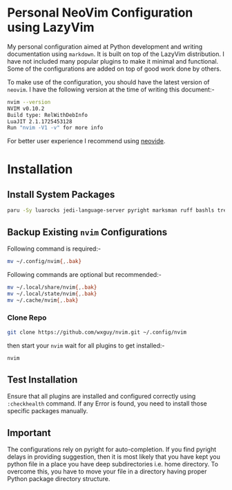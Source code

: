 # Personal NeoVim Configuration using LazyVim

My personal configuration aimed at Python development and writing documentation using `markdown`. It is built on top of the LazyVim distribution. I have not included many popular plugins to make it minimal and functional. Some of the configurations are added on top of good work done by others.

To make use of the configuration, you should have the latest version of `neovim`. I have the following version at the time of writing this document:-

```bash
nvim --version 
NVIM v0.10.2
Build type: RelWithDebInfo
LuaJIT 2.1.1725453128
Run "nvim -V1 -v" for more info
```

For better user experience I recommend using [neovide](https://github.com/neovide/neovide).

# Installation

## Install System Packages

```bash
paru -Sy luarocks jedi-language-server pyright marksman ruff bashls tree-sitter nodejs git wl-clipboard python-pynvim 
```

## Backup Existing `nvim` Configurations

Following command is required:-

```bash
mv ~/.config/nvim{,.bak}
```

Following commands are optional but recommended:-

```bash
mv ~/.local/share/nvim{,.bak}
mv ~/.local/state/nvim{,.bak}
mv ~/.cache/nvim{,.bak}
```

### Clone Repo

```bash
git clone https://github.com/wxguy/nvim.git ~/.config/nvim
```

then start your `nvim` wait for all plugins to get installed:-

```bash
nvim
```

## Test Installation

Ensure that all plugins are installed and configured correctly using `:checkhealth` command. If any Error is found, you need to install those specific packages manually.

## Important

The configurations rely on pyright for auto-completion. If you find pyright delays in providing suggestion, then it is most likely that you have kept you python file in a place you have deep subdirectories i.e. home directory. To overcome this, you have to move your file in a directory having proper Python package directory structure. 